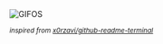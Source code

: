 <div align="justify">
<picture>
    <source media="(prefers-color-scheme: dark)" srcset="https://i.ibb.co/FqxNbZ1z/output-gif.gif">
    <source media="(prefers-color-scheme: light)" srcset="https://i.ibb.co/FqxNbZ1z/output-gif.gif">
    <img alt="GIFOS" src="https://i.ibb.co/FqxNbZ1z/output-gif.gif">
</picture>

<sub><i>inspired from [x0rzavi/github-readme-terminal](https://github.com/x0rzavi/github-readme-terminal)</i></sub>

</div>

<!-- Image deletion URL: https://ibb.co/S7sWXYgB/3ee4a669b0dca4b2b8486d1b13cbdb73 -->